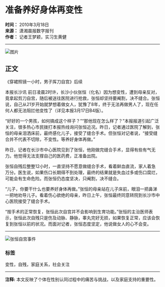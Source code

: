 # 准备养好身体再变性

**时间：** 2010年3月18日  
**来源：** 潇湘晨报数字报刊  
**作者：** 记者王梦颖，实习生黄健  

---

![图片](../../../tplimg/chenbao_logo.jpg)

## 正文

《穿裙照镜一小时，男子挥刀自宫》后续

本报长沙讯  前日凌晨2时许，长沙小伙张恒（化名）因为想变性，遭到母亲反对，竟拿起剪刀自宫，随后被送往医院进行抢救，张恒却坚持要阉割，决不缝合。张恒说，自己从21岁开始就梦想着做女人，犹豫了8年，终于无法再做男人了，现在任何人都无法阻拦他变性了（详见本报3月17日B4版）。

“好好的一个男孩，如何搞成这个样子？”“那他现在怎么样了？”本报报道引起广泛关注，很多热心市民拨打本报热线询问张恒近况。昨日，记者通过医院了解到，张恒的母亲泪洒床前，最终感化儿子，接受了缝合手术。但张恒对记者说，“接受缝合并不代表不切除，不变性。等养好身体再做。”

昨日，记者在长沙市中心医院见到了张恒，他刚做完缝合手术，显得有些有气无力。他觉得无法支撑自己的医药费，正准备出院。

张恒自残后整整12小时，一直坚持不愿意做缝合手术，看着鲜血直流，家人着急万分。医生说，如果伤口长期得不到处理，最终的结果就是失血过多或伤口腐烂，可能会有生命危险。而张恒仍态度坚决，只阉割，决不缝合。

“儿子，你要干什么也要养好身体再做。”张恒的母亲站在儿子床前，眼泪一把鼻涕一把地劝导儿子。看着伤心欲绝的母亲，昨日上午，张恒最终同意转院到长沙市中心医院接受了缝合手术。

“按手术的正常恢复，张恒此次自宫并不会影响到生育功能。”张恒的主治医师表示，张恒此次自残只是伤及动脉、静脉，睾丸完好无损，如果恢复正常，应该会恢复到张恒以前的状况。而面对记者，张恒态度坚定，他说做女人的心不会变。

---

![张恒自宫事件](../../../page/102/2010-03-18/B04/56761268842725000.jpg)

### 标签
变性，自残，家庭关系，社会关注  

--- 

**注释:** 本文反映了个体在性别认同过程中的痛苦与挑战，以及家庭支持的重要性。
